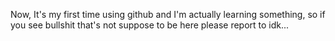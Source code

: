 Now, It's my first time using github and I'm actually learning something, so if you see bullshit that's not suppose to be here please report to idk...
